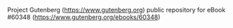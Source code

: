 Project Gutenberg (https://www.gutenberg.org) public repository for
eBook #60348 (https://www.gutenberg.org/ebooks/60348)
